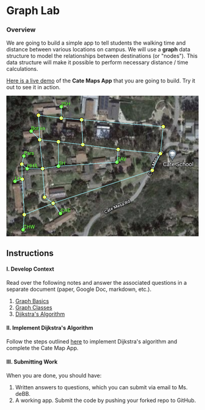 # Graph Lab

### Overview
We are going to build a simple app to tell students the walking time and distance between various locations on campus. We will use a **graph** data structure to model the relationships between destinations (or "nodes"). This data structure will make it possible to perform necessary distance / time calculations.

[Here is a live demo](https://cateschool.github.io/Demo-Cate-Maps-Graph-App/) of the **Cate Maps App** that you are going to build. Try it out to see it in action.

![map](Notes/assets/map.png)
## Instructions

#### I. Develop Context 
Read over the following notes and answer the associated questions in a separate document (paper, Google Doc, markdown, etc.). 

   1. [Graph Basics](Notes/1-GraphBasics.md)
   2. [Graph Classes](Notes/2-Classes.md) 
   3. [Dijkstra's Algorithm](Notes/3-Dijkstras.md)

#### II. Implement Dijkstra's Algorithm 
Follow the steps outlined [here](Notes/4-Implementation.md) to implement Dijkstra's algorithm and complete the Cate Map App.
#### III. Submitting Work
When you are done, you should have:
1. Written answers to questions, which you can submit via email to Ms. deBB. 
2. A working app. Submit the code by pushing your forked repo to GitHub.

